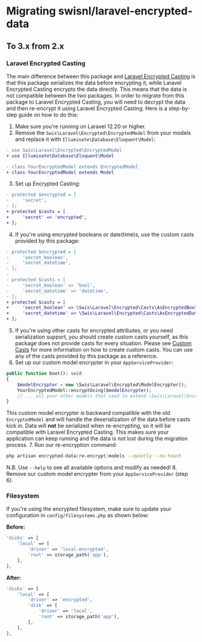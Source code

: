 # Migrating swisnl/laravel-encrypted-data

## To 3.x from 2.x

### Laravel Encrypted Casting
The main difference between this package and [Laravel Encrypted Casting](https://laravel.com/docs/eloquent-mutators#encrypted-casting) is that this package serializes the data before encrypting it, while Laravel Encrypted Casting encrypts the data directly. This means that the data is not compatible between the two packages. In order to migrate from this package to Laravel Encrypted Casting, you will need to decrypt the data and then re-encrypt it using Laravel Encrypted Casting. Here is a step-by-step guide on how to do this:

1. Make sure you're running on Laravel 12.20 or higher.
2. Remove the `Swis\Laravel\Encrypted\EncryptedModel` from your models and replace it with `Illuminate\Database\Eloquent\Model`:
```diff
- use Swis\Laravel\Encrypted\EncryptedModel
+ use Illuminate\Database\Eloquent\Model

- class YourEncryptedModel extends EncryptedModel
+ class YourEncryptedModel extends Model
```
3. Set up Encrypted Casting:
```diff
- protected $encrypted = [
-     'secret',
- ];
+ protected $casts = [
+     'secret' => 'encrypted',
+ ];
```
4. If you're using encrypted booleans or date(time)s, use the custom casts provided by this package:
```diff
- protected $encrypted = [
-     'secret_boolean',
-     'secret_datetime',
- ];
-
- protected $casts = [
-     'secret_boolean' => 'bool',
-     'secret_datetime' => 'datetime',
- ];
+ protected $casts = [
+     'secret_boolean' => \Swis\Laravel\Encrypted\Casts\AsEncryptedBoolean::class,
+     'secret_datetime' => \Swis\Laravel\Encrypted\Casts\AsEncryptedDateTime::class,
+ ];
```
5. If you're using other casts for encrypted attributes, or you need serialization support, you should create custom casts yourself, as this package does not provide casts for every situation. Please see [Custom Casts](https://laravel.com/docs/eloquent-mutators#custom-casts) for more information on how to create custom casts. You can use any of the casts provided by this package as a reference.
6. Set up our custom model encrypter in your `AppServiceProvider`:
```php
public function boot(): void
{
    $modelEncrypter = new \Swis\Laravel\Encrypted\ModelEncrypter();
    YourEncryptedModel::encryptUsing($modelEncrypter);
    // ... all your other models that used to extend \Swis\Laravel\Encrypted\EncryptedModel
}
```
This custom model encrypter is backward compatible with the old `EncryptedModel` and will handle the deserialization of the data before casts kick in. Data will **not** be serialized when re-encrypting, so it will be compatible with Laravel Encrypted Casting. This makes sure your application can keep running and the data is not lost during the migration process.
7. Run our re-encryption command:
```bash
php artisan encrypted-data:re-encrypt:models --quietly --no-touch
```
N.B. Use `--help` to see all available options and modify as needed!
8. Remove our custom model encrypter from your `AppServiceProvider` (step 6).

### Filesystem
If you're using the encrypted filesystem, make sure to update your configuration in `config/filesystems.php` as shown below:

**Before:**
```php
'disks' => [
    'local' => [
        'driver' => 'local-encrypted',
        'root' => storage_path('app'),
    ],
],
```

**After:**
```php
'disks' => [
    'local' => [
        'driver' => 'encrypted',
        'disk' => [
            'driver' => 'local',
            'root' => storage_path('app'),
        ],
    ],
],
```
